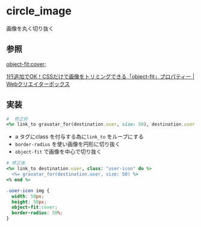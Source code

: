 # circle_image

画像を丸く切り抜く

## 参照

[object\-fit:cover;](https://blog.ver001.com/css-image-border-radius-object-fit/)

[1行追加でOK！CSSだけで画像をトリミングできる「object\-fit」プロパティー \| Webクリエイターボックス](https://www.webcreatorbox.com/tech/object-fit)

## 実装

```Ruby
#  修正前
<%= link_to gravatar_for(destination.user, size: 50), destination.user %>
```

* a タグにclass を付与する為に`link_to` をループにする
* `border-radius` を使い画像を円形に切り抜く
* `object-fit` で画像を中心で切り抜く

```Ruby
# 修正後
<%= link_to destination.user, class: "user-icon" do %>
  <%= gravatar_for(destination.user, size: 50) %>
<% end %>
```

```CSS
.user-icon img {
  width: 50px;
  height: 50px;
  object-fit:cover;
  border-radius: 50%;
}
```
